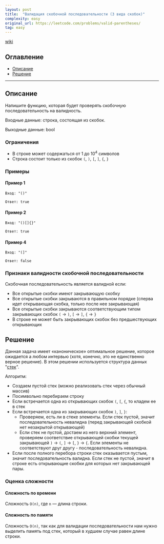 ```yaml
---
layout: post
title:  "Валидация скобочной последовательности (3 вида скобок)"
complexity: easy
original_url: https://leetcode.com/problems/valid-parentheses/
tag: easy
---
```


[wiki](https://ru.wikipedia.org/wiki/%D0%9F%D1%80%D0%B0%D0%B2%D0%B8%D0%BB%D1%8C%D0%BD%D0%B0%D1%8F_%D1%81%D0%BA%D0%BE%D0%B1%D0%BE%D1%87%D0%BD%D0%B0%D1%8F_%D0%BF%D0%BE%D1%81%D0%BB%D0%B5%D0%B4%D0%BE%D0%B2%D0%B0%D1%82%D0%B5%D0%BB%D1%8C%D0%BD%D0%BE%D1%81%D1%82%D1%8C#:~:text=%D0%9F%D1%80%D0%B0%CC%81%D0%B2%D0%B8%D0%BB%D1%8C%D0%BD%D0%B0%D1%8F%20%D1%81%D0%BA%D0%BE%CC%81%D0%B1%D0%BE%D1%87%D0%BD%D0%B0%D1%8F%20%D0%BF%D0%BE%D1%81%D0%BB%D0%B5%CC%81%D0%B4%D0%BE%D0%B2%D0%B0%D1%82%D0%B5%D0%BB%D1%8C%D0%BD%D0%BE%D1%81%D1%82%D1%8C%20(%D0%9F%D0%A1%D0%9F)%20%E2%80%94,%D0%B8%20%C2%AB*%2F%C2%BB%20%D0%B8%20%D1%82.)

## Оглавление

- [Описание](#description)
- [Решение](#solution)

---

## <a name="description"></a>Описание

Напишите функцию, которая будет проверять скобочную последовательность на валидность.

Входные данные: строка, состоящая из скобок.

Выходные данные: bool 

### Ограничения

- В строке может содержаться от 1 до 10<sup>4</sup> символов
- Строка состоит только из скобок `(`, `)`, `[`, `]`, `{`, `}`

### Примеры

#### Пример 1

```
Вход: "()"
```

```
Ответ: true
```

#### Пример 2

```
Вход: "()[]{}"
```

```
Ответ: true
```

#### Пример 4

```
Вход: "(]"
```

```
Ответ: false
```

### Признаки валидности скобочной последовательности

Скобочная последовательность является валидной если:

- Все открытые скобки имеют закрывающую скобку
- Все открытые скобки закрываются в правильном порядке (сперва идет открывающая скобка, только после нее закрывающая)
- Все открытые скобки закрываются соответствующим типом закрывающих скобок `(` -> `)`, `[` -> `]`, `{` -> `}`
- В строке не может быть закрывающих скобок без предшествующих открывающих

## <a name="solution"></a> Решение

Данная задача имеет «каноническое» оптимальное решение, которое ожидается а любом интервью (хотя, конечно, это не единственно верное решение).
В этом решении используется структура данных "[стек](https://ru.wikipedia.org/wiki/%D0%A1%D1%82%D0%B5%D0%BA)".

Алгоритм:

- Создаем пустой стек (можно реализовать стек через обычный массив)
- Посимвольно перебираем строку
- Если встречается одна из открывающих скобок `(`, `[`, `{`, то кладем ее в стек
- Если встречается одна из закрывающих скобок  `)`, `]`, `}`:
  - Проверяем, есть ли в стеке элементы. Если стек пустой, значит последовательность невалидна (перед закрывающей скобкой нет незакрытой открывающей)
  - Если стек не пустой, достаем из него верхний элемент, проверяем соответствие открывающей скобки текущей закрывающей `)` -> `(`, `]` -> `[`, `}` -> `{`. Если элементы не соответствуют друг другу - последовательность невалидна.
- Если после полного перебора строки стек оказывается пустым, значит последовательность валидна. Если стек не пустой, значит в строке есть открывающие скобки для которых нет закрывающей пары.

### Оценка сложности

#### Сложность по времени

Сложность `O(n)`, где `n` — длина строки.

#### Сложность по памяти

Сложность `O(n)`, так как для валидации последовательности нам нужно выделить память под стек, который в худшем случае равен длине строки.
